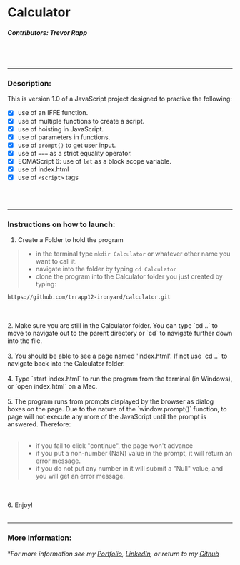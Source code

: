 # Calculator

##### Contributors: Trevor Rapp

<br/>
<br/>

---

### Description:

This is version 1.0 of a JavaScript project designed to practive the following: 

- [x] use of an IFFE function.
- [x] use of multiple functions to create a script.
- [x] use of hoisting in JavaScript.
- [x] use of parameters in functions.
- [x] use of `prompt()` to get user input. 
- [x] use of `===` as a strict equality operator. 
- [x] ECMAScript 6: use of `let` as a block scope variable.
- [x] use of index.html
- [x] use of `<script>` tags
<br/>
<br/>

---

### Instructions on how to launch:


1. Create a Folder to hold the program
>  - in the terminal type `mkdir Calculator` or whatever other name you want to call it. 
>  - navigate into the folder by typing `cd Calculator`
>  - clone the program into the Calculator folder you just created by typing: 
 
 ```
https://github.com/trrapp12-ironyard/calculator.git
 ```
  <br/>
<br/>
2. Make sure you are still in the Calculator folder.  You can type `cd ..`  to move to navigate out to the parent directory or `cd` to navigate further down into the file.
<br/>
<br/>
3. You should be able to see a page named 'index.html'.  If not use `cd ..` to navigate back into the Calculator folder.
<br/>
<br/>  
4. Type `start index.html` to run the program from the terminal (in Windows), or `open index.html` on a Mac.
<br/>
<br/>
5. The program runs from prompts displayed by the browser as dialog boxes on the page.  Due to the nature of the `window.prompt()` function, to page will not execute any more of the JavaScript until the prompt is answered.  Therefore: 
<br/>
<br/>

> - if you fail to click "continue", the page won't advance
> - if you put a non-number (NaN) value in the prompt, it will return an error message. 
> - if you do not put any number in it will submit a "Null" value, and you will get an error message. 


<br/>
<br/>
6. Enjoy!
<br/>
<br/>

---

### More Information:


\**For more information see my [Portfolio](https://trrapp12.github.io/Trevor-Rapp-Portfolio/), [LinkedIn](https://www.linkedin.com/in/trevor-rapp-042a1037), or return to my [Github](https://github.com/trrapp12)*



